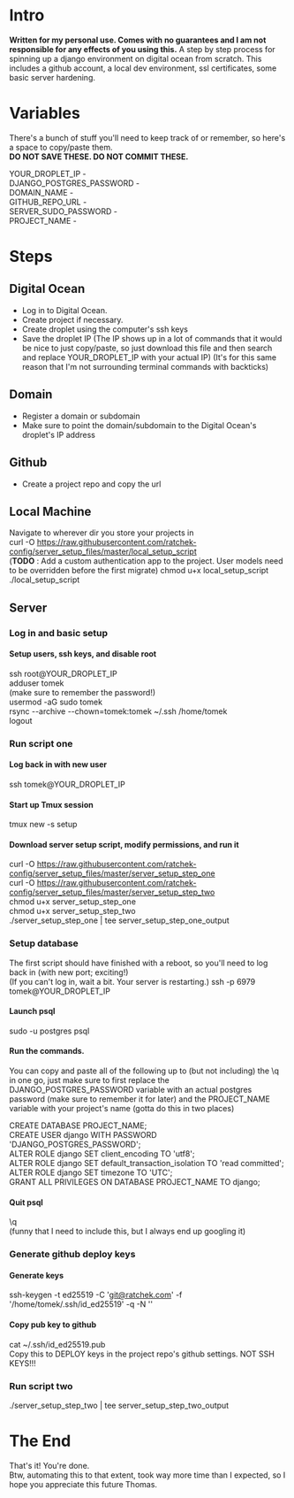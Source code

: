 # Intro
**Written for my personal use. Comes with no guarantees and I am not responsible for any effects of you using this.**
A step by step process for spinning up a django environment on digital ocean from scratch.
This includes a github account, a local dev environment, ssl certificates, some basic server hardening.

# Variables
There's a bunch of stuff you'll need to keep track of or remember, so here's a space to copy/paste them.  
**DO NOT SAVE THESE. DO NOT COMMIT THESE.**

YOUR_DROPLET_IP -  
DJANGO_POSTGRES_PASSWORD -  
DOMAIN_NAME -  
GITHUB_REPO_URL -  
SERVER_SUDO_PASSWORD -  
PROJECT_NAME -  

# Steps
## Digital Ocean
- Log in to Digital Ocean.
- Create project if necessary.
- Create droplet using the computer's ssh keys
- Save the droplet IP
(The IP shows up in a lot of commands that it would be nice to just copy/paste, so just download this file and then search and replace YOUR_DROPLET_IP with your actual IP)
(It's for this same reason that I'm not surrounding terminal commands with backticks)
## Domain ##
- Register a domain or subdomain
- Make sure to point the domain/subdomain to the Digital Ocean's droplet's IP address

## Github ##
- Create a project repo and copy the url

## Local Machine ##
Navigate to wherever dir you store your projects in  
curl -O https://raw.githubusercontent.com/ratchek-config/server_setup_files/master/local_setup_script  
(**TODO** : Add a custom authentication app to the project. User models need to be overridden before the first migrate)
chmod u+x local_setup_script  
./local_setup_script  


## Server ##
### Log in and basic setup
#### Setup users, ssh keys, and disable root
ssh root@YOUR_DROPLET_IP  
adduser tomek  
(make sure to remember the password!)  
usermod -aG sudo tomek  
rsync --archive --chown=tomek:tomek ~/.ssh /home/tomek  
logout  

### Run script one
#### Log back in with new user
ssh tomek@YOUR_DROPLET_IP  
#### Start up Tmux session
tmux new -s setup  

#### Download server setup script, modify permissions, and run it
curl -O https://raw.githubusercontent.com/ratchek-config/server_setup_files/master/server_setup_step_one  
curl -O https://raw.githubusercontent.com/ratchek-config/server_setup_files/master/server_setup_step_two  
chmod u+x server_setup_step_one  
chmod u+x server_setup_step_two  
./server_setup_step_one | tee server_setup_step_one_output  

### Setup database
The first script should have finished with a reboot, so you'll need to log back in (with new port; exciting!)  
(If you can't log in, wait a bit. Your server is restarting.)
ssh -p 6979 tomek@YOUR_DROPLET_IP  
#### Launch psql
sudo -u postgres psql  
#### Run the commands.
You can copy and paste all of the following up to (but not including) the \q in one go, just make sure to first replace the DJANGO_POSTGRES_PASSWORD variable with an actual postgres password (make sure to remember it for later) and the PROJECT_NAME variable with your project's name (gotta do this in two places)

CREATE DATABASE PROJECT_NAME;  
CREATE USER django WITH PASSWORD 'DJANGO_POSTGRES_PASSWORD';  
ALTER ROLE django SET client_encoding TO 'utf8';  
ALTER ROLE django SET default_transaction_isolation TO 'read committed';  
ALTER ROLE django SET timezone TO 'UTC';  
GRANT ALL PRIVILEGES ON DATABASE PROJECT_NAME TO django;  

#### Quit psql
\q  
(funny that I need to include this, but I always end up googling it)  

### Generate github deploy keys
#### Generate keys
ssh-keygen -t ed25519 -C 'git@ratchek.com' -f '/home/tomek/.ssh/id_ed25519' -q -N ''  
#### Copy pub key to github
cat ~/.ssh/id_ed25519.pub  
Copy this to DEPLOY keys in the project repo's github settings. NOT SSH KEYS!!!  

### Run script two
./server_setup_step_two | tee server_setup_step_two_output  


# The End
That's it! You're done.  
Btw, automating this to that extent, took way more time than I expected, so I hope you appreciate this future Thomas.  

